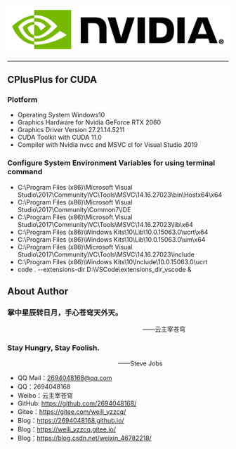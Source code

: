 ![CPlusPlus Logo](./nvidia-logo.png)

--------------------------------------------------------------------------------
## CPlusPlus for CUDA

### Plotform
- Operating System Windows10
- Graphics Hardware for Nvidia GeForce RTX 2060
- Graphics Driver Version 27.21.14.5211
- CUDA Toolkit with CUDA 11.0
- Compiler with Nvidia nvcc and MSVC cl for Visual Studio 2019

### Configure System Environment Variables for using terminal command
- C:\Program Files (x86)\Microsoft Visual Studio\2017\Community\VC\Tools\MSVC\14.16.27023\bin\Hostx64\x64
- C:\Program Files (x86)\Microsoft Visual Studio\2017\Community\Common7\IDE
- C:\Program Files (x86)\Microsoft Visual Studio\2017\Community\VC\Tools\MSVC\14.16.27023\lib\x64
- C:\Program Files (x86)\Windows Kits\10\Lib\10.0.15063.0\ucrt\x64
- C:\Program Files (x86)\Windows Kits\10\Lib\10.0.15063.0\um\x64
- C:\Program Files (x86)\Microsoft Visual Studio\2017\Community\VC\Tools\MSVC\14.16.27023\include
- C:\Program Files (x86)\Windows Kits\10\Include\10.0.15063.0\ucrt
- code . --extensions-dir D:\VSCode\extensions_dir_vscode &

## About Author

### 掌中星辰转日月，手心苍穹天外天。
&emsp;&emsp;&emsp;&emsp;&emsp;&emsp;&emsp;&emsp;&emsp;&emsp;&emsp;&emsp;&emsp;&emsp;&emsp;&emsp;&emsp;&emsp;&emsp;&emsp;&emsp;&emsp;——云主宰苍穹

### Stay Hungry, Stay Foolish.
&emsp;&emsp;&emsp;&emsp;&emsp;&emsp;&emsp;&emsp;&emsp;&emsp;&emsp;&emsp;&emsp;&emsp;&emsp;&emsp;&emsp;&emsp;——Steve Jobs

- QQ Mail：2694048168@qq.com
- QQ：2694048168
- Weibo：云主宰苍穹
- GitHub: https://github.com/2694048168/
- Gitee：https://gitee.com/weili_yzzcq/
- Blog：https://2694048168.github.io/
- Blog：https://weili_yzzcq.gitee.io/ 
- Blog：https://blog.csdn.net/weixin_46782218/

